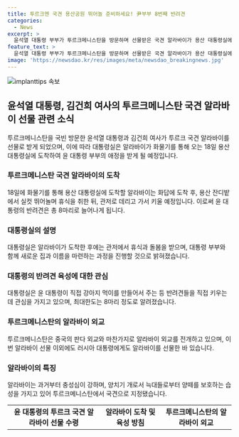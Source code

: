 ```yaml
---
title: 투르크멘 국견 용산공원 뛰어놀 준비하세요! 尹부부 8번째 반려견
categories:
  - News
excerpt: >
  윤석열 대통령 부부가 투르크메니스탄을 방문하며 선물받은 국견 알라바이가 용산 대통령실에 18일 도착할 예정이다. 이로써 대통령 부부가 키우는 반려견은 8마리로 늘어나게 되었으며, 알라바이의 이름은 아직 정해지지 않았다. 대통령은 알라바이를 화물기를 통해 용산으로 데리고 가서 직접 키울 계획이며, 국견을 직접 키울 수 있는 최대한도는 8마리라고 대통령실은 설명했다. 투르크메니스탄의 알라바이는 국견으로 지정되어 충성심이 강하며 양떼를 보호하는 성향을 갖고 있다.
feature_text: >
  윤석열 대통령 부부가 투르크메니스탄을 방문하며 선물받은 국견 알라바이가 용산 대통령실에 18일 도착할 예정이다. 이로써 대통령 부부가 키우는 반려견은 8마리로 늘어나게 되었으며, 알라바이의 이름은 아직 정해지지 않았다. 대통령은 알라바이를 화물기를 통해 용산으로 데리고 가서 직접 키울 계획이며, 국견을 직접 키울 수 있는 최대한도는 8마리라고 대통령실은 설명했다. 투르크메니스탄의 알라바이는 국견으로 지정되어 충성심이 강하며 양떼를 보호하는 성향을 갖고 있다.
image: 'https://newsdao.kr/res/images/meta/newsdao_breakingnews.jpg'
---
```


<p><img src="https://newsdao.kr/res/images/meta/newsdao_breakingnews.jpg" alt="implanttips 속보" /></p>

<h2 data-ke-size="size26">윤석열 대통령, 김건희 여사의 투르크메니스탄 국견 알라바이 선물 관련 소식</h2>

<p data-ke-size="size16">투르크메니스탄을 국빈 방문한 윤석열 대통령과 김건희 여사가 투르크 국견 알라바이를 선물로 받게 되었으며, 이에 따라 대통령실은 알라바이가 화물기를 통해 오는 18일 용산 대통령실에 도착하여 윤 대통령 부부의 애정을 받게 될 예정입니다.</p>

<h3>투르크메니스탄 국견 알라바이의 도착</h3>

<p data-ke-size="size16">18일에 화물기를 통해 용산 대통령실에 도착할 알라바이는 화답에 도착 후, 용산 잔디밭에서 실컷 뛰어놀며 휴식을 취한 뒤, 관저로 데리고 가서 키울 예정입니다. 이로써 윤 대통령의 반려견은 총 8마리로 늘어나게 됩니다.</p>

<h3>대통령실의 설명</h3>

<p data-ke-size="size16">대통령실은 알라바이가 도착한 후에는 관저에서 휴식과 돌봄을 받으며, 대통령 부부와 함께 새로운 집과 이름을 마련하는 과정을 진행할 것으로 밝혀졌습니다.</p>

<h3>대통령의 반려견 육성에 대한 관심</h3>

<p data-ke-size="size16">대통령실은 윤 대통령이 직접 강아지 먹이를 만들어서 주는 등 반려견들을 직접 키우는 데 관심을 가지고 있으며, 최대한도는 8마리 정도로 알려졌습니다.</p>

<h3>투르크메니스탄의 알라바이 외교</h3>

<p data-ke-size="size16">투르크메니스탄은 중국의 판다 외교와 마찬가지로 알라바이 외교를 전개하고 있으며, 이번 알라바이 선물 이외에도 러시아 대통령에게도 알라바이를 선물한 바 있습니다.</p>

<h3>알라바이의 특징</h3>

<p data-ke-size="size16">알라바이는 과거부터 충성심이 강하며, 양치기 개로서 늑대들로부터 양떼를 보호하는 습성을 가지고 있어 투르크메니스탄에서 국견으로 지정됐습니다.</p>

<table>
  <tbody>
    <tr>
      <td style="text-align: center; height: 17px;"><b>윤 대통령의 투르크 국견 알라바이 선물 수령</b></td>
      <td style="text-align: center; height: 17px;"><b>알라바이 도착 및 육성 방침</b></td>
      <td style="text-align: center; height: 17px;"><b>투르크메니스탄의 알라바이 외교</b></td>
    </tr>
  </tbody>
</table>

